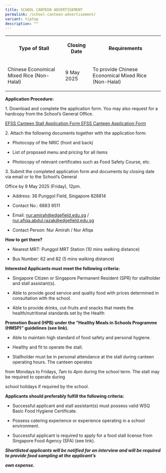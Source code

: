 ```yaml
---
title: SCHOOL CANTEEN ADVERTISEMENT
permalink: /school-canteen-advertisement/
variant: tiptap
description: ""
---
```

<p></p>
<p></p>
<table style="minWidth: 75px">
<colgroup>
<col>
<col>
<col>
</colgroup>
<tbody>
<tr>
<th rowspan="1" colspan="1">
<p>Type of Stall</p>
</th>
<th rowspan="1" colspan="1">
<p>Closing Date</p>
</th>
<th rowspan="1" colspan="1">
<p>Requirements</p>
</th>
</tr>
<tr>
<td rowspan="1" colspan="1">
<p>Chinese Economical Mixed Rice (Non-Halal)</p>
</td>
<td rowspan="1" colspan="1">
<p>9 May 2025</p>
</td>
<td rowspan="1" colspan="1">
<p>To provide Chinese Economical Mixed Rice (Non-Halal)</p>
</td>
</tr>
</tbody>
</table>
<p><strong>Application Procedure:</strong>
</p>
<p>1. Download and complete the application form. You may also request for
a hardcopy from the School’s General Office.</p>
<p><a href="/files/canteen_stall_application_form.pdf" rel="noopener nofollow" target="_blank">EFSS Canteen Stall Application Form EFSS Canteen Application Form</a>
</p>
<p>2. Attach the following documents together with the application form:</p>
<ul data-tight="true" class="tight">
<li>
<p>Photocopy of the NRIC (front and back)</p>
</li>
<li>
<p>List of proposed menu and pricing for all items</p>
</li>
<li>
<p>Photocopy of relevant certificates such as Food Safety Course, etc.</p>
</li>
</ul>
<p>3. Submit the completed application form and documents by closing date
via email or to the School’s General</p>
<p>Office by 9 May 2025 (Friday), 12pm.</p>
<ul data-tight="true" class="tight">
<li>
<p>Address: 36 Punggol Field, Singapore 828814</p>
</li>
<li>
<p>Contact No.: 6883 9511</p>
</li>
<li>
<p>Email: <a href="mailto:nur.amirah@edgefield.edu.sg" rel="noopener noreferrer nofollow" target="_blank">nur.amirah@edgefield.edu.sg</a> /
<a href="mailto:nur.afiqa.abdul.razak@edgefield.edu.sg" rel="noopener noreferrer nofollow" target="_blank">nur.afiqa.abdul.razak@edgefield.edu.sg</a>
</p>
</li>
<li>
<p>Contact Person: Nur Amirah / Nur Afiqa</p>
<p></p>
</li>
</ul>
<p><strong>How to get there?</strong>
</p>
<ul data-tight="true" class="tight">
<li>
<p>Nearest MRT: Punggol MRT Station (10 mins walking distance)</p>
</li>
<li>
<p>Bus Number: 62 and 82 (5 mins walking distance)</p>
</li>
</ul>
<p><strong>Interested Applicants must meet the following criteria:</strong>
</p>
<ul data-tight="true" class="tight">
<li>
<p>Singapore Citizen or Singapore Permanent Resident (SPR) for stallholder
and stall assistant(s).</p>
</li>
<li>
<p>Able to provide good service and quality food with prices determined in
consultation with the school.</p>
</li>
<li>
<p>Able to provide drinks, cut-fruits and snacks that meets the health/nutritional
standards set by the Health</p>
<p></p>
</li>
</ul>
<p><strong>Promotion Board (HPB) under the “Healthy Meals in Schools Programme (HMSP)” guidelines (see link).</strong>
</p>
<ul data-tight="true" class="tight">
<li>
<p>Able to maintain high standard of food safety and personal hygiene.</p>
</li>
<li>
<p>Healthy and fit to operate the stall.</p>
</li>
<li>
<p>Stallholder must be in personal attendance at the stall during canteen
operating hours. The canteen operates</p>
</li>
</ul>
<p>from Mondays to Fridays, 7am to 4pm during the school term.&nbsp;The stall
may be required to operate during</p>
<p>school holidays if required by the school.</p>
<p></p>
<p><strong>Applicants should preferably fulfill the following criteria:</strong>
</p>
<ul data-tight="true" class="tight">
<li>
<p>Successful applicant and stall assistant(s) must possess valid WSQ Basic
Food Hygiene Certificate.</p>
</li>
<li>
<p>Possess catering experience or experience operating in a school environment.</p>
</li>
<li>
<p>Successful applicant is required to apply for a food stall license from
Singapore Food Agency (SFA) (see link).</p>
</li>
</ul>
<p><strong><em>Shortlisted applicants will be notified for an interview and will be required to provide food sampling at the applicant’s</em></strong>
</p>
<p><strong><em>own expense.</em></strong>
</p>